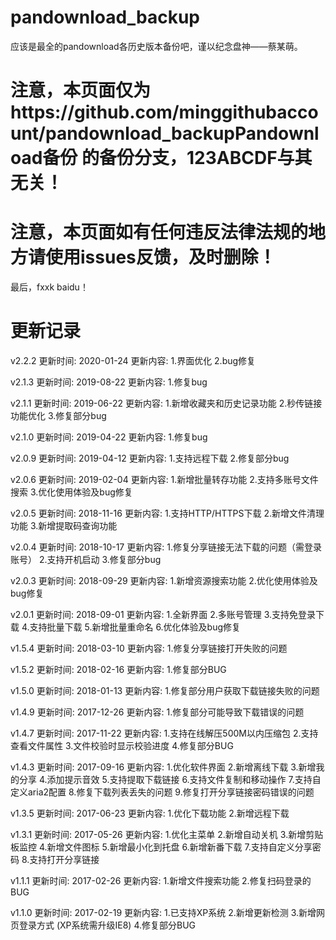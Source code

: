 # pandownload_backup
应该是最全的pandownload各历史版本备份吧，谨以纪念盘神——蔡某萌。
# 注意，本页面仅为https://github.com/minggithubaccount/pandownload_backupPandownload备份 的备份分支，123ABCDF与其无关！
# 注意，本页面如有任何违反法律法规的地方请使用issues反馈，及时删除！
最后，fxxk baidu！

# 更新记录
v2.2.2
更新时间: 2020-01-24
更新内容:
  1.界面优化
  2.bug修复

v2.1.3
更新时间: 2019-08-22
更新内容:
  1.修复bug

v2.1.1
更新时间: 2019-06-22
更新内容:
  1.新增收藏夹和历史记录功能
  2.秒传链接功能优化
  3.修复部分bug

v2.1.0
更新时间: 2019-04-22
更新内容:
  1.修复bug

v2.0.9
更新时间: 2019-04-12
更新内容:
  1.支持远程下载
  2.修复部分bug

v2.0.6
更新时间: 2019-02-04
更新内容:
  1.新增批量转存功能
  2.支持多账号文件搜索
  3.优化使用体验及bug修复

v2.0.5
更新时间: 2018-11-16
更新内容:
  1.支持HTTP/HTTPS下载
  2.新增文件清理功能
  3.新增提取码查询功能

v2.0.4
更新时间: 2018-10-17
更新内容:
  1.修复分享链接无法下载的问题（需登录账号）
  2.支持开机启动
  3.修复部分bug

v2.0.3
更新时间: 2018-09-29
更新内容:
  1.新增资源搜索功能
  2.优化使用体验及bug修复

v2.0.1
更新时间: 2018-09-01
更新内容:
  1.全新界面
  2.多账号管理
  3.支持免登录下载
  4.支持批量下载
  5.新增批量重命名
  6.优化体验及bug修复

v1.5.4
更新时间: 2018-03-10
更新内容:
  1.修复分享链接打开失败的问题

v1.5.2
更新时间: 2018-02-16
更新内容:
  1.修复部分BUG

v1.5.0
更新时间: 2018-01-13
更新内容:
  1.修复部分用户获取下载链接失败的问题

v1.4.9
更新时间: 2017-12-26
更新内容:
  1.修复部分可能导致下载错误的问题

v1.4.7
更新时间: 2017-11-22
更新内容:
  1.支持在线解压500M以内压缩包
  2.支持查看文件属性
  3.文件校验时显示校验进度
  4.修复部分BUG

v1.4.3
更新时间: 2017-09-16
更新内容:
  1.优化软件界面
  2.新增离线下载
  3.新增我的分享
  4.添加提示音效
  5.支持提取下载链接
  6.支持文件复制和移动操作
  7.支持自定义aria2配置
  8.修复下载列表丢失的问题
  9.修复打开分享链接密码错误的问题

v1.3.5
更新时间: 2017-06-23
更新内容:
  1.优化下载功能
  2.新增远程下载

v1.3.1
更新时间: 2017-05-26
更新内容:
  1.优化主菜单
  2.新增自动关机
  3.新增剪贴板监控
  4.新增文件图标
  5.新增最小化到托盘
  6.新增新番下载
  7.支持自定义分享密码
  8.支持打开分享链接

v1.1.1
更新时间: 2017-02-26
更新内容:
  1.新增文件搜索功能
  2.修复扫码登录的BUG

v1.1.0
更新时间: 2017-02-19
更新内容:
  1.已支持XP系统
  2.新增更新检测
  3.新增网页登录方式 (XP系统需升级IE8)
  4.修复部分BUG
